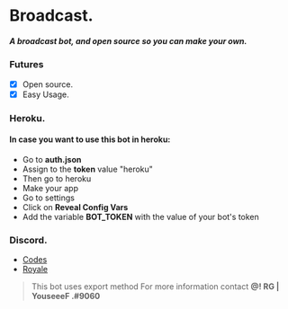 # Broadcast.
##### A broadcast bot, and open source so you can make your own.
### Futures

- [x] Open source.
- [x] Easy Usage.

### Heroku.
#### In case you want to use this bot in heroku:
* Go to **auth.json**
* Assign to the **token** value "heroku"
* Then go to heroku
* Make your app
* Go to settings
* Click on **Reveal Config Vars**
* Add the variable **BOT_TOKEN** with the value of your bot's token

### Discord.
* [Codes](https://discord.gg/UqFttvq)
* [Royale](https://discord.gg/t9SvNF5)

> This bot uses export method
> For more information contact **@! RG | YouseeeF .#9060**
